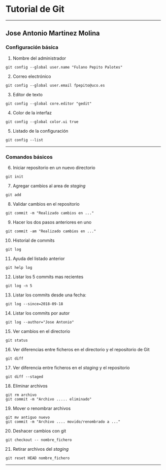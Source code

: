 # Tutorial de Git

---

## Jose Antonio Martinez Molina

### Configuración básica

1. Nombre del administrador

~~~
git config --global user.name "Fulano Pepito Palotes"
~~~

2. Correo electrónico

~~~
git config --global user.email fpepito@uco.es
~~~

3. Editor de texto

~~~
git config --global core.editor "gedit"
~~~

4. Color de la interfaz

~~~
git config --global color.ui true
~~~

5. Listado de la configuración

~~~
git config --list
~~~

---

### Comandos básicos

6. Iniciar repositorio en un nuevo directorio

~~~
git init
~~~

7. Agregar cambios al area de *staging*

~~~
git add
~~~

8. Validar cambios en el repositorio

~~~
git commit -m "Realizado cambios en ..."
~~~

9. Hacer los dos pasos anteriores en uno

~~~
git commit -am "Realizado cambios en ..."
~~~

10. Historial de commits

~~~
git log
~~~

11. Ayuda del listado anterior

~~~
git help log
~~~

12. Listar los 5 commits mas recientes

~~~
git log -n 5
~~~

13. Listar los commits desde una fecha:

~~~
git log --since=2018-09-18
~~~

14. Listar los commits por autor

~~~
git log --author="Jose Antonio"
~~~

15. Ver cambios en el directorio

~~~
git status
~~~

16. Ver diferencias entre ficheros en el directorio y el repositorio de Git

~~~
git diff
~~~

17. Ver diferencia entre ficheros en el *staging* y el repositorio

~~~
git diff --staged
~~~

18. Eliminar archivos

~~~
git rm archivo
git commit -m "Archivo ..... eliminado"
~~~

19. Mover o renombrar archivos

~~~
git mv antiguo nuevo
git commit -m "Archivo .... movido/renombrado a ..."
~~~

20. Deshacer cambios con git

~~~
git checkout -- nombre_fichero
~~~

21. Retirar archivos del *staging*

~~~
git reset HEAD nombre_fichero
~~~

---


